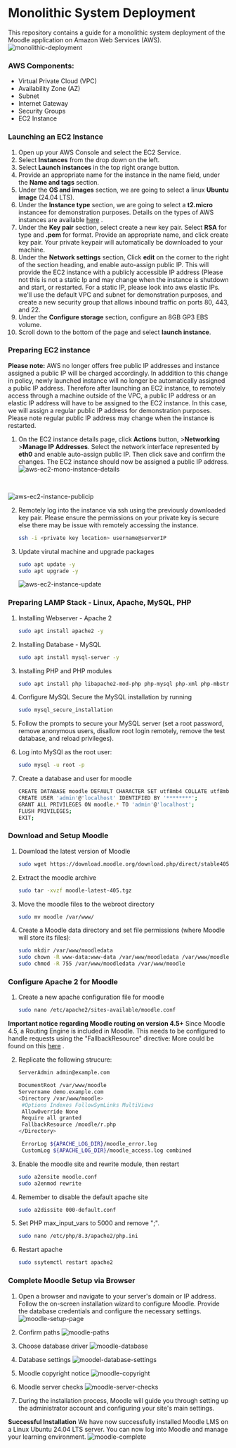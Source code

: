# Monolithic System Deployment
This repository contains a guide for a monolithic system deployment of the Moodle application on Amazon Web Services (AWS).
![monolithic-deployment](https://github.com/user-attachments/assets/3c4c4046-21f2-4489-aecf-2cf24247df06)


### AWS Components:
- Virtual Private Cloud (VPC)
- Availability Zone (AZ)
- Subnet
- Internet Gateway
- Security Groups
- EC2 Instance

### Launching an EC2 Instance
1. Open up your AWS Console and select the EC2 Service.
2. Select **Instances** from the drop down on the left.
3. Select **Launch instances** in the top right orange button.
4. Provide an appropriate name for the instance in the name field, under the **Name and tags** section.
5. Under the **OS and images** section, we are going to select a linux **Ubuntu image** (24.04 LTS).
6. Under the **Instance type** section, we are going to select a **t2.micro** instancee for demonstration purposes. Details on the types of AWS instances are available [here](https://aws.amazon.com/ec2/instance-types/) .
7. Under the **Key pair** section, select create a new key pair. Select **RSA** for type and **.pem** for format. Provide an appropriate name, and click create key pair. Your private keypair will automatically be downloaded to your machine.
8. Under the **Network settings** section, Click **edit** on the corner to the right of the section heading, and enable auto-assign public IP. This will provide the EC2 instance with a publicly accessible IP address (Please not this is not a static Ip and may change when the instance is shutdown and start, or restarted. For a static IP, please look into aws elastic IPs. we'll use the default VPC and subnet for demonstration purposes, and create a new security group that allows inbound traffic on ports 80, 443, and 22.
9. Under the **Configure storage** section, configure an 8GB GP3 EBS volume.
10. Scroll down to the bottom of the page and select **launch instance**.

### Preparing EC2 instance
**Please note:** AWS no longer offers free public IP addresses and instance assigned a public IP will be charged accordingly. In adddition to this change in policy, newly launched instance will no longer be automatically assigned a public IP address. Therefore after launching an EC2 instance, to remotely access through a machine outside of the VPC, a public IP address or an elastic IP address will have to be assigned to the EC2 instance. In this case, we will assign a regular public IP address for demonstration purposes. Please note regular public IP address may change when the instance is restarted.

1. On the EC2 instance details page, click **Actions** button, >**Networking** >**Manage IP Addresses**. Select the network interface represented by **eth0** and enable auto-assign public IP. Then click save and confirm the changes. The EC2 instance should now be assigned a public IP address.
![aws-ec2-mono-instance-details](https://github.com/user-attachments/assets/e275cfb2-4945-42f4-b927-1efc0bdeb00f)

<br>

![aws-ec2-instance-publicip](https://github.com/user-attachments/assets/77204e88-1925-4049-8f33-4b7b7bde1cb3)

2. Remotely log into the instance via ssh using the previously downloaded key pair. Please ensure the permissions on your private key is secure else there may be issue with remotely accessing the instance.
   ```bash
   ssh -i <private key location> username@serverIP
   ```
3. Update virutal machine and upgrade packages
      ```bash
      sudo apt update -y
      sudo apt upgrade -y
      ```
      ![aws-ec2-instance-update](https://github.com/user-attachments/assets/19fce26a-e460-4e12-b0fd-7edf7dc35731)

### Preparing LAMP Stack - Linux, Apache, MySQL, PHP

1. Installing Webserver - Apache 2
   ```bash
   sudo apt install apache2 -y
   ```
2. Installing Database - MySQL
   ```bash
   sudo apt install mysql-server -y
   ```
3. Installing PHP and PHP modules
   ```bash
   sudo apt install php libapache2-mod-php php-mysql php-xml php-mbstring php-zip php-intl php-gd php-curl php-soap -y
   ```
4. Configure MySQL
Secure the MySQL installation by running
   ```bash
   sudo mysql_secure_installation
   ```
5. Follow the prompts to secure your MySQL server (set a root password, remove anonymous users, disallow root login remotely, remove the test database, and reload privileges).

6. Log into MySQl as the root user:
   ```bash
   sudo mysql -u root -p
   ```
7. Create a database and user for moodle
   ```bash
   CREATE DATABASE moodle DEFAULT CHARACTER SET utf8mb4 COLLATE utf8mb4_unicode_ci;
   CREATE USER 'admin'@'localhost' IDENTIFIED BY '********';
   GRANT ALL PRIVILEGES ON moodle.* TO 'admin'@'localhost';
   FLUSH PRIVILEGES;
   EXIT;
   ```
### Download and Setup Moodle
1. Download the latest version of Moodle
   ```bash
   sudo wget https://download.moodle.org/download.php/direct/stable405/moodle-latest-405.tgz
   ```

2. Extract the moodle archive
   ```bash
   sudo tar -xvzf moodle-latest-405.tgz
   ```
3. Move the moodle files to the webroot directory
   ```bash
   sudo mv moodle /var/www/
   ```
4. Create a Moodle data directory and set file permissions (where Moodle will store its files):
   ```bash
   sudo mkdir /var/www/moodledata
   sudo chown -R www-data:www-data /var/www/moodledata /var/www/moodle
   sudo chmod -R 755 /var/www/moodledata /var/www/moodle
   ```
   
### Configure Apache 2 for Moodle
1. Create a new apache configuration file for moodle
   ```bash
   sudo nano /etc/apache2/sites-available/moodle.conf
   ```
**Important notice regarding Moodle routing on version 4.5+**
Since Moodle 4.5, a Routing Engine is included in Moodle. This needs to be configured to handle requests using the "FallbackResource" directive:
More could be found on this [here](https://docs.moodle.org/405/en/Apache) .

2. Replicate the following strucure:
   ```bash
   ServerAdmin admin@example.com

   DocumentRoot /var/www/moodle
   Servername demo.example.com
   <Directory /var/www/moodle>
    #Options Indexes FollowSymLinks MultiViews
    AllowOverride None
    Require all granted
    FallbackResource /moodle/r.php
   </Directory>

    ErrorLog ${APACHE_LOG_DIR}/moodle_error.log
    CustomLog ${APACHE_LOG_DIR}/moodle_access.log combined
   ```

3. Enable the moodle site and rewrite module, then restart
   ```bash
   sudo a2ensite moodle.conf
   sudo a2enmod rewrite
   ```

4. Remember to disable the default apache site
   ```bash
   sudo a2dissite 000-default.conf
   ```
   
5. Set PHP max_input_vars to 5000 and remove ";".
   ```bash
   sudo nano /etc/php/8.3/apache2/php.ini
   ```

6. Restart apache
   ```bash
   sudo ssytemctl restart apache2
   ```
   
### Complete Moodle Setup via Browser
1. Open a browser and navigate to your server's domain or IP address. Follow the on-screen installation wizard to configure Moodle. Provide the database credentials and configure the necessary settings.
![moodle-setup-page](https://github.com/user-attachments/assets/434be730-baf7-4c3c-ac47-c64ded2cdac1)

2. Confirm paths
![moodle-paths](https://github.com/user-attachments/assets/374ef2e4-5130-4a34-961f-de7f765580d9)

3. Choose database driver
![moodle-database](https://github.com/user-attachments/assets/47f758eb-2a18-4b86-a0e8-ac785548701b)

4. Database settings
![moodel-database-settings](https://github.com/user-attachments/assets/3f74a58a-da17-4ecd-8c64-1e5705f32764)

5. Moodle copyright notice
![moodle-copyright](https://github.com/user-attachments/assets/7df0c049-cd22-450b-b744-a99b035ab517)

6. Moodle server checks
![moodle-server-checks](https://github.com/user-attachments/assets/112dd500-1646-4a4d-a8c3-1d29ea70b3ae)

7. During the installation process, Moodle will guide you through setting up the administrator account and configuring your site's main settings.

**Successful Installation**
We have now successfully installed Moodle LMS on a Linux Ubuntu 24.04 LTS server. You can now log into Moodle and manage your learning environment.
![moodle-complete](https://github.com/user-attachments/assets/6ef3161a-5390-4220-937d-44332dbdcff0)
